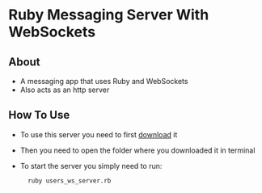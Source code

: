 Ruby Messaging Server With WebSockets
===================================

About
------------
- A messaging app that uses Ruby and WebSockets
- Also acts as an http server

How To Use
------------
- To use this server you need to first [download](https://github.com/ikalco/RubyMessagingServer/archive/refs/heads/main.zip) it
- Then you need to open the folder where you downloaded it in terminal
- To start the server you simply need to run:

		ruby users_ws_server.rb
